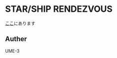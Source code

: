 # STAR/SHIP RENDEZVOUS


[ここ](http://dmpsoft.s17.xrea.com/data/trpscr88.zip)にあります


## Auther
UME-3

